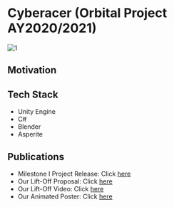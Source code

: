 # Cyberacer (Orbital Project AY2020/2021)

![1](https://user-images.githubusercontent.com/62177572/119687146-8bc20280-be79-11eb-9ce0-ef75124ba97c.png)

## Motivation



## Tech Stack

- Unity Engine
- C#
- Blender
- Asperite



## Publications

- Milestone I Project Release: Click [here](https://play.unity.com/mg/other/cyberacer-v0-0-1)
- Our Lift-Off Proposal: Click [here](https://drive.google.com/file/d/1KJE18vKNbKHPti8ZO-8X5pBRpJO8GyGg/view?usp=sharing)
- Our Lift-Off Video: Click [here](https://drive.google.com/file/d/1Ess_AoRUsvmsphze_W3gN9Rnn3d7OoR-/view?usp=sharing)
- Our Animated Poster: Click [here](https://drive.google.com/file/d/1Z_e2z-F6Wz_1z7LOtkqhgDTF2h-ZPelG/view?usp=sharing)
